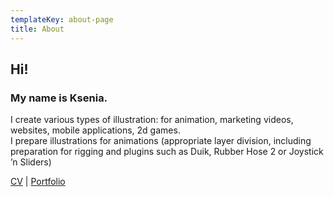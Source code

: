 ```yaml
---
templateKey: about-page
title: About
---
```

## Hi!

### My name is Ksenia.

I create various types of illustration: for animation, marketing videos, websites, mobile applications, 2d games.\
I prepare illustrations for animations (appropriate layer division, including preparation for rigging and plugins such as Duik, Rubber Hose 2 or Joystick ’n Sliders)



[CV](https://kseniaavdeeva.art/cv) | [Portfolio](https://kseniaavdeeva.art/portfolio)